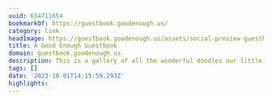 ```yaml
---
uuid: 654711654
bookmarkOf: https://guestbook.goodenough.us/
category: link
headImage: https://guestbook.goodenough.us/assets/social-preview-guestbook-8ee2746e0b2758f94c534b9d9350a0caf4a6dbc05b7e9ebc8b71600131078d29.jpg
title: A Good Enough Guestbook
domain: guestbook.goodenough.us
description: This is a gallery of all the wonderful doodles our little printer received.
tags: []
date: '2023-10-01T14:15:59.293Z'
highlights:
---
```




